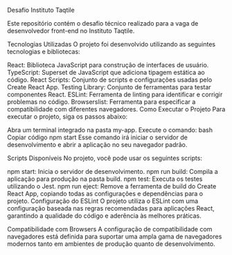 ﻿Desafio Instituto Taqtile

Este repositório contém o desafio técnico realizado para a vaga de desenvolvedor front-end no Instituto Taqtile.

Tecnologias Utilizadas
O projeto foi desenvolvido utilizando as seguintes tecnologias e bibliotecas:

React: Biblioteca JavaScript para construção de interfaces de usuário.
TypeScript: Superset de JavaScript que adiciona tipagem estática ao código.
React Scripts: Conjunto de scripts e configurações usadas pelo Create React App.
Testing Library: Conjunto de ferramentas para testar componentes React.
ESLint: Ferramenta de linting para identificar e corrigir problemas no código.
Browserslist: Ferramenta para especificar a compatibilidade com diferentes navegadores.
Como Executar o Projeto
Para executar o projeto, siga os passos abaixo:

Abra um terminal integrado na pasta my-app.
Execute o comando:
bash
Copiar código
npm start
Esse comando irá iniciar o servidor de desenvolvimento e abrir a aplicação no seu navegador padrão.

Scripts Disponíveis
No projeto, você pode usar os seguintes scripts:

npm start: Inicia o servidor de desenvolvimento.
npm run build: Compila a aplicação para produção na pasta build.
npm test: Executa os testes utilizando o Jest.
npm run eject: Remove a ferramenta de build do Create React App, copiando todas as configurações e dependências para o projeto.
Configuração do ESLint
O projeto utiliza o ESLint com uma configuração baseada nas regras recomendadas para aplicações React, garantindo a qualidade do código e aderência às melhores práticas.

Compatibilidade com Browsers
A configuração de compatibilidade com navegadores está definida para suportar uma ampla gama de navegadores modernos tanto em ambientes de produção quanto de desenvolvimento.

